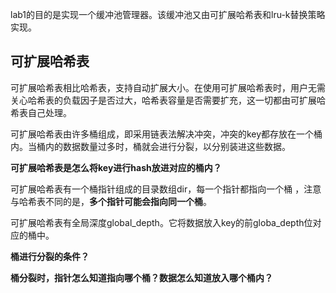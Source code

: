 lab1的目的是实现一个缓冲池管理器。该缓冲池又由可扩展哈希表和lru-k替换策略实现。  


## 可扩展哈希表

可扩展哈希表相比哈希表，支持自动扩展大小。在使用可扩展哈希表时，用户无需关心哈希表的负载因子是否过大，哈希表容量是否需要扩充，这一切都由可扩展哈希表自己处理。  

可扩展哈希表由许多桶组成，即采用链表法解决冲突，冲突的key都存放在一个桶内。当桶内的数据数量过多时，桶就会进行分裂，以分别装进这些数据。  

**可扩展哈希表是怎么将key进行hash放进对应的桶内？**  

可扩展哈希表有一个桶指针组成的目录数组dir，每一个指针都指向一个桶 ，注意与哈希表不同的是，**多个指针可能会指向同一个桶**。  

可扩展哈希表有全局深度global_depth。它将数据放入key的前globa_depth位对应的桶中。

**桶进行分裂的条件？**  


**桶分裂时，指针怎么知道指向哪个桶？数据怎么知道放入哪个桶内？**  



